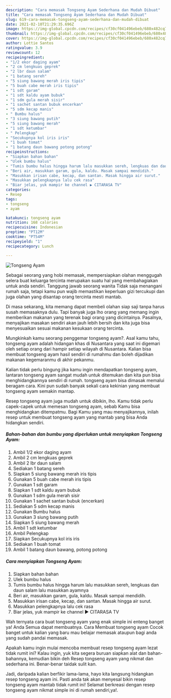 ```yaml
---
description: "Cara memasak Tongseng Ayam Sederhana dan Mudah Dibuat"
title: "Cara memasak Tongseng Ayam Sederhana dan Mudah Dibuat"
slug: 619-cara-memasak-tongseng-ayam-sederhana-dan-mudah-dibuat
date: 2021-02-10T21:29:35.696Z
image: https://img-global.cpcdn.com/recipes/cf30cf041496ebeb/680x482cq70/tongseng-ayam-foto-resep-utama.jpg
thumbnail: https://img-global.cpcdn.com/recipes/cf30cf041496ebeb/680x482cq70/tongseng-ayam-foto-resep-utama.jpg
cover: https://img-global.cpcdn.com/recipes/cf30cf041496ebeb/680x482cq70/tongseng-ayam-foto-resep-utama.jpg
author: Lottie Santos
ratingvalue: 3.9
reviewcount: 12
recipeingredient:
- "1/2 ekor daging ayam"
- "2 cm lengkuas geprek"
- "2 lbr daun salam"
- "1 batang sereh"
- "5 siung bawang merah iris tipis"
- "5 buah cabe merah iris tipis"
- "1 sdt garam"
- "1 sdt kaldu ayam bubuk"
- "1 sdm gula merah sisir"
- "1 sachet santan bubuk encerkan"
- "5 sdm kecap manis"
- " Bumbu halus"
- "3 siung bawang putih"
- "5 siung bawang merah"
- "1 sdt ketumbar"
- " Pelengkap"
- "Secukupnya kol iris iris"
- "1 buah tomat"
- "1 batang daun bawang potong potong"
recipeinstructions:
- "Siapkan bahan bahan"
- "Ulek bumbu halus"
- "Tumis bumbu halus hingga harum lalu masukkan sereh, lengkuas dan daun salam lalu masukkan ayamnya"
- "Beri air, masukkan garam, gula, kaldu. Masak sampai mendidih."
- "Masukkan irisan cabe, kecap, dan santan. Masak hingga air surut."
- "Masukkan pelengkapnya lalu cek rasa"
- "Biar jelas, yuk mampir ke channel ▶️ CITARASA TV"
categories:
- Resep
tags:
- tongseng
- ayam

katakunci: tongseng ayam 
nutrition: 168 calories
recipecuisine: Indonesian
preptime: "PT12M"
cooktime: "PT54M"
recipeyield: "1"
recipecategory: Lunch

---
```



![Tongseng Ayam](https://img-global.cpcdn.com/recipes/cf30cf041496ebeb/680x482cq70/tongseng-ayam-foto-resep-utama.jpg)

Sebagai seorang yang hobi memasak, mempersiapkan olahan menggugah selera buat keluarga tercinta merupakan suatu hal yang membahagiakan untuk anda sendiri. Tanggung jawab seorang  wanita Tidak saja menangani rumah saja, tetapi kamu pun wajib memastikan keperluan gizi tercukupi dan juga olahan yang disantap orang tercinta mesti mantab.

Di masa  sekarang, kita memang dapat membeli olahan siap saji tanpa harus susah memasaknya dulu. Tapi banyak juga lho orang yang memang ingin memberikan makanan yang terenak bagi orang yang dicintainya. Pasalnya, menyajikan masakan sendiri akan jauh lebih bersih dan kita juga bisa menyesuaikan sesuai makanan kesukaan orang tercinta. 



Mungkinkah kamu seorang penggemar tongseng ayam?. Asal kamu tahu, tongseng ayam adalah hidangan khas di Nusantara yang saat ini digemari oleh setiap orang dari hampir setiap wilayah di Nusantara. Kalian bisa membuat tongseng ayam hasil sendiri di rumahmu dan boleh dijadikan makanan kegemaranmu di akhir pekanmu.

Kalian tidak perlu bingung jika kamu ingin mendapatkan tongseng ayam, lantaran tongseng ayam sangat mudah untuk ditemukan dan kita pun bisa menghidangkannya sendiri di rumah. tongseng ayam bisa dimasak memalui beragam cara. Kini pun sudah banyak sekali cara kekinian yang membuat tongseng ayam semakin mantap.

Resep tongseng ayam juga mudah untuk dibikin, lho. Kamu tidak perlu capek-capek untuk memesan tongseng ayam, sebab Kamu bisa menghidangkan ditempatmu. Bagi Kamu yang mau menyajikannya, inilah resep untuk membuat tongseng ayam yang mantab yang bisa Anda hidangkan sendiri.

<!--inarticleads1-->

##### Bahan-bahan dan bumbu yang diperlukan untuk menyiapkan Tongseng Ayam:

1. Ambil 1/2 ekor daging ayam
1. Ambil 2 cm lengkuas geprek
1. Ambil 2 lbr daun salam
1. Sediakan 1 batang sereh
1. Siapkan 5 siung bawang merah iris tipis
1. Gunakan 5 buah cabe merah iris tipis
1. Gunakan 1 sdt garam
1. Siapkan 1 sdt kaldu ayam bubuk
1. Gunakan 1 sdm gula merah sisir
1. Gunakan 1 sachet santan bubuk (encerkan)
1. Sediakan 5 sdm kecap manis
1. Gunakan  Bumbu halus
1. Gunakan 3 siung bawang putih
1. Siapkan 5 siung bawang merah
1. Ambil 1 sdt ketumbar
1. Ambil  Pelengkap
1. Siapkan Secukupnya kol iris iris
1. Sediakan 1 buah tomat
1. Ambil 1 batang daun bawang, potong potong




<!--inarticleads2-->

##### Cara menyiapkan Tongseng Ayam:

1. Siapkan bahan bahan
1. Ulek bumbu halus
1. Tumis bumbu halus hingga harum lalu masukkan sereh, lengkuas dan daun salam lalu masukkan ayamnya
1. Beri air, masukkan garam, gula, kaldu. Masak sampai mendidih.
1. Masukkan irisan cabe, kecap, dan santan. Masak hingga air surut.
1. Masukkan pelengkapnya lalu cek rasa
1. Biar jelas, yuk mampir ke channel ▶️ CITARASA TV




Wah ternyata cara buat tongseng ayam yang enak simple ini enteng banget ya! Anda Semua dapat membuatnya. Cara Membuat tongseng ayam Cocok banget untuk kalian yang baru mau belajar memasak ataupun bagi anda yang sudah pandai memasak.

Apakah kamu ingin mulai mencoba membuat resep tongseng ayam lezat tidak rumit ini? Kalau ingin, yuk kita segera buruan siapkan alat dan bahan-bahannya, kemudian bikin deh Resep tongseng ayam yang nikmat dan sederhana ini. Benar-benar taidak sulit kan. 

Jadi, daripada kalian berfikir lama-lama, hayo kita langsung hidangkan resep tongseng ayam ini. Pasti anda tak akan menyesal bikin resep tongseng ayam mantab tidak rumit ini! Selamat berkreasi dengan resep tongseng ayam nikmat simple ini di rumah sendiri,ya!.

